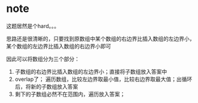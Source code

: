 # note

这题居然是个hard。。。

思路还是很清晰的，只要找到原数组中某个数组的右边界比插入数组的左边界小，某个数组的左边界比插入数组的右边界小即可

因此可以将数组分为三个部分：

1. 子数组的右边界比插入数组的左边界小；直接将子数组放入答案中
2. overlap了； 遍历数组，比较左边界取最小值，比较右边界取最大值；出循环后，将新的子数组放入答案
3. 剩下的子数组必然不在范围内，遍历放入答案；